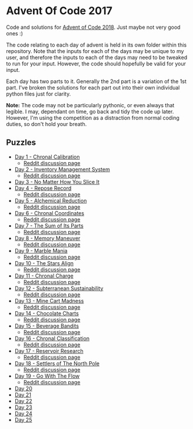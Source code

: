 # Advent Of Code 2017

Code and solutions for [Advent of Code 2018](http://adventofcode.com/2018).
Just maybe not very good ones :)

The code relating to each day of advent is held in its own folder within this
repository. Note that the inputs for each of the days may be unique to my
user, and therefore the inputs to each of the days may need to be tweaked to
run for your input. However, the code should hopefully be valid for your
input.

Each day has two parts to it. Generally the 2nd part is a variation of the 1st
part. I've broken the solutions for each part out into their own individual
python files just for clarity.

**Note:** The code may not be particularly pythonic, or even always that legible.
I may, dependant on time, go back and tidy the code up later. However, I'm
using the competition as a distraction from normal coding duties, so don't
hold your breath.

## Puzzles

  * [Day 1 - Chronal Calibration](./day_01/README.md)
    * [Reddit discussion page](https://www.reddit.com/r/adventofcode/comments/a20646/2018_day_1_solutions/)
  * [Day 2 - Inventory Management System](./day_02/README.md)
    * [Reddit discussion page](https://www.reddit.com/r/adventofcode/comments/a2aimr/2018_day_2_solutions/)
  * [Day 3 - No Matter How You Slice It](./day_03/README.md)
  * [Day 4 - Repose Record](./day_04/README.md)
    * [Reddit discussion page](https://www.reddit.com/r/adventofcode/comments/a2xef8/2018_day_4_solutions/)
  * [Day 5 - Alchemical Reduction](./day_05/README.md)
    * [Reddit discussion page](https://www.reddit.com/r/adventofcode/comments/a3912m/2018_day_5_solutions/)
  * [Day 6 - Chronal Coordinates](./day_06/README.md)
    * [Reddit discussion page](https://www.reddit.com/r/adventofcode/comments/a3kr4r/2018_day_6_solutions/)
  * [Day 7 - The Sum of Its Parts](./day_07/README.md)
    * [Reddit discussion page](https://www.reddit.com/r/adventofcode/comments/a3wmnl/2018_day_7_solutions/)
  * [Day 8 - Memory Maneuver](./day_08/README.md)
    * [Reddit discussion page](https://www.reddit.com/r/adventofcode/comments/a47ubw/2018_day_8_solutions/)
  * [Day 9 - Marble Mania](./day_09/README.md)
    * [Reddit discussion page](https://www.reddit.com/r/adventofcode/comments/a4i97s/2018_day_9_solutions/)
  * [Day 10 - The Stars Align](./day_10/README.md)
    * [Reddit discussion page](https://www.reddit.com/r/adventofcode/comments/a4skra/2018_day_10_solutions/)
  * [Day 11 - Chronal Charge](./day_11/README.md)
    * [Reddit discussion page](https://www.reddit.com/r/adventofcode/comments/a53r6i/2018_day_11_solutions/)
  * [Day 12 - Subterranean Sustainability](./day_12/README.md)
    * [Reddit discussion page](https://www.reddit.com/r/adventofcode/comments/a5eztl/2018_day_12_solutions/)
  * [Day 13 - Mine Cart Madness](./day_13/README.md)
    * [Reddit discussion page](https://www.reddit.com/r/adventofcode/comments/a5qd71/2018_day_13_solutions/)
  * [Day 14 - Chocolate Charts](./day_14/README.md)
    * [Reddit discussion page](https://www.reddit.com/r/adventofcode/comments/a61ojp/2018_day_14_solutions/)
  * [Day 15 - Beverage Bandits](./day_15/README.md)
    * [Reddit discussion page](https://www.reddit.com/r/adventofcode/comments/a6chwa/2018_day_15_solutions/)
  * [Day 16 - Chronal Classification](./day_16/README.md)
    * [Reddit discussion page](https://www.reddit.com/r/adventofcode/comments/a6mf8a/2018_day_16_solutions/)
  * [Day 17 - Reservoir Research](./day_17/README.md)
    * [Reddit discussion page](https://www.reddit.com/r/adventofcode/comments/a6wpup/2018_day_17_solutions/)
  * [Day 18 - Settlers of The North Pole](./day_18/README.md)
    * [Reddit discussion page](https://www.reddit.com/r/adventofcode/comments/a77xq6/2018_day_18_solutions/)
  * [Day 19 - Go With The Flow](./day_19/README.md)
    * [Reddit discussion page](https://www.reddit.com/r/adventofcode/comments/a7j9zc/2018_day_19_solutions/)
  * [Day 20](./day_20/README.md)
  * [Day 21](./day_21/README.md)
  * [Day 22](./day_22/README.md)
  * [Day 23](./day_23/README.md)
  * [Day 24](./day_24/README.md)
  * [Day 25](./day_25/README.md)
